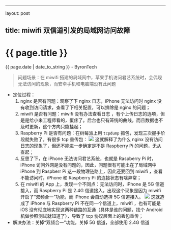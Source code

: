 ---
layout: post
## title: miwifi 双信道引发的局域网访问故障

{{ page.title }}
================
<p class="date">{{ page.date | date_to_string }} - ByronTech</p>

> 问题场景：在 miwifi 搭建的局域网中，苹果手机访问君艺系统时，会偶现无法访问的现象，而安卓手机和电脑端没有此问题

* 定位过程：
	1) nginx 是否有问题：观察了下 nginx 日志，iPhone 无法访问时 nginx 没有收到访问请求，查看了下相关配置，可以排除是 nginx 的问题；
	2) miwifi 是否有问题：miwifi 没有办法查看日志 ，有个上传日志的选项，但是是给小米工程师看的，蛋疼了。后台也只有笼统的曲线，而且数据也不及时更新，这个方向只能挂起；
	3) Raspberry Pi 是否有问题：在树莓派上用 `tcpdump` 抓包，发现三次握手阶段就失败了，有很多 tcp 重传包：
	![][image-1]
	这就解释了为什么 nginx 没有访问日志的现象了，但还不能进一步确定是不是 Raspberry Pi 的问题，无从查起；
	4) 反思了下，在 iPhone 无法访问君艺系统，也就是 Raspberry Pi 时，iPhone 访问外网是没有问题的，因此，问题很有可能出在了局域网中 iPhone 到 Raspberr Pi 这一段物理链路上，因此还要回到 miwifi ，查看不能访问时，iPhone 和 Raspberry Pi 的连接状态有啥异常；
	5) 在 miwifi 的 App 上，发现一个不同点：无法访问时，iPhone 是 5G 信道接入，而 Raspberry Pi 是 2.4G 信道接入，出现这个现象是因为 miwifi 开启了“双频合一”功能，而 iPhone 会自动选择 5G 信道接入。
	![][image-2]
	这就造成了 iPhone 与 Raspberry Pi 不在同一个信道上，miwifi ，也有可能是 iOS  没有彻底地实现这两种链路的互通（具体是谁的问题，找个 Android 机做参照测试就知道了），导致了 tcp 协议层面上的丢包重传；
* 解决办法：关掉“双频合一”功能，关掉 5G 信道，全部使用 2.4G 信道

[image-1]:	http://ov2ixeq0q.bkt.clouddn.com/miwifi-wireshark-pi.png
[image-2]:	http://ov2ixeq0q.bkt.clouddn.com/dreamart-error-fix.png